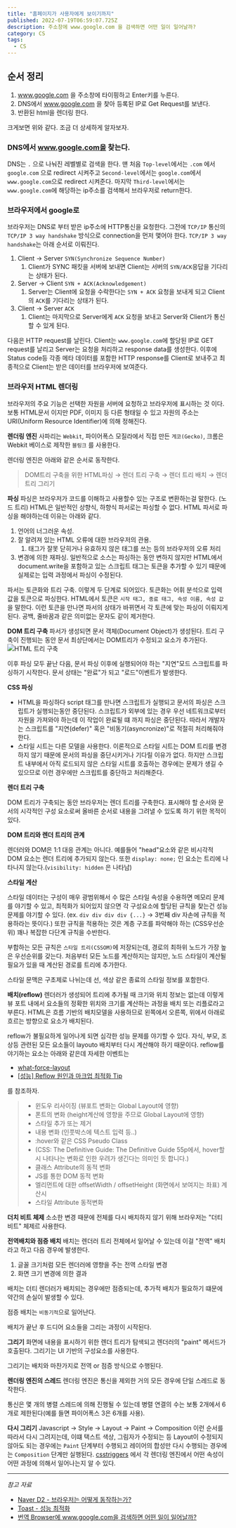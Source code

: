 ```yaml
---
title: "홈페이지가 사용자에게 보이기까지"
published: 2022-07-19T06:59:07.725Z
description: 주소창에 www.google.com 을 검색하면 어떤 일이 일어날까?
category: CS
tags:
  - CS
---
```


## 순서 정리

1. www.google.com 을 주소창에 타이핑하고 Enter키를 누른다.
2. DNS에서 www.google.com 을 찾아 등록된 IP로 Get Request를 보낸다.
3. 반환된 html을 렌더링 한다.

크게보면 위와 같다.
조금 더 상세하게 알자보자.

### DNS에서 www.google.com을 찾는다.

DNS는 `.` 으로 나눠진 레벨별로 검색을 한다.
맨 처음 `Top-level`에서는 `.com` 에서 `google.com` 으로 redirect 시켜주고
`Second-level`에서는 `google.com`에서 `www.google.com`으로 redirect 시켜준다.
마지막 `Third-level`에서는 `www.google.com`에 해당하는 ip주소를 검색해서 브라우저로 return한다.

### 브라우저에서 google로

브라우저는 DNS로 부터 받은 ip주소에 HTTP통신을 요청한다.
그전에 `TCP/IP` 통신의 `TCP/IP 3 way handshake` 방식으로 connection을 먼저 맻어야 한다.
`TCP/IP 3 way handshake`는 아래 순서로 이뤄진다.

1.  Client &rarr; Server `SYN(Synchronize Sequence Number)`
    1.  Client가 SYNC 패킷을 서버에 보내면 Client는 서버의 `SYN/ACK`응답을 기다리는 상태가 된다.
2.  Server &rarr; Client `SYN + ACK(Acknowledgement)`
    1.  Server는 Client에 요청을 수락한다는 `SYN + ACK` 요청을 보내게 되고 Client의 `ACK`를 기다리는 상태가 된다.
3.  Client &rarr; Server `ACK`
    1.  Client는 마지막으로 Server에게 `ACK` 요청을 보내고 Server와 Client가 통신할 수 있게 된다.

다음은 HTTP request를 날린다.
Client는 `www.google.com`에 할당된 IP로 GET request를 날리고
Server는 요청을 처리하고 response data를 생성한다.
이후에 Status code등 각종 메타 데이터를 포함한 HTTP response를 Client로 보내주고
최종적으로 Client는 받은 데이터를 브라우저에 보여준다.

### 브라우저 HTML 렌더링

브라우저의 주요 기능은 선택한 자원을 서버에 요청하고 브라우저에 표시하는 것 이다. 보통 HTML문서 이지만 PDF, 이미지 등 다른 형태일 수 있고 자원의 주소는 URI(Uniform Resource Identifier)에 의해 정해진다.

**렌더링 엔진**
사파리는 `Webkit`, 파이어폭스 모질라에서 직접 만든 `게코(Gecko)`, 크롬은 Webkit 베이스로 제작한 `블링크` 를 사용한다.

렌더링 엔진은 아래와 같은 순서로 동작한다.

> DOM트리 구축을 위한 HTML파싱 &rarr; 렌더 트리 구축 &rarr; 렌더 트리 배치 &rarr; 렌더 트리 그리기

**파싱**
파싱은 브라우저가 코드를 이해하고 사용할수 있는 구조로 변환하는걸 말한다. (노드 트리)
HTML은 일반적인 상향식, 하향식 파서로는 파싱할 수 없다.
HTML 파서로 파싱을 해야하는데 이유는 아래와 같다.

1. 언어의 너그러운 속성.
2. 잘 알려져 있는 HTML 오류에 대한 브라우저의 관용.
   1. 태그가 잘못 닫히거나 유효하지 않은 태그를 쓰는 등의 브라우저의 오류 처리
3. 변경에 의한 재파싱. 일반적으로 소스는 파싱하는 동안 변하지 않지만 HTML에서 document.write을 포함하고 있는 스크립트 태그는 토큰을 추가할 수 있기 때문에 실제로는 입력 과정에서 파싱이 수정된다.

파서는 토큰화와 트리 구축. 이렇게 두 단계로 되어있다.
토큰화는 어휘 분석으로 입력 값을 토큰으로 파싱한다. HTML에서 토큰은 `시작 태그, 종료 태그, 속성 이름, 속성 값` 을 말한다.
이런 토큰을 만나면 파서의 상태가 바뀌면서 각 토큰에 맞는 파싱이 이뤄지게 된다. 공백, 줄바꿈과 같은 의미없는 문자도 같이 제거한다.

**DOM 트리 구축**
파서가 생성되면 문서 객체(Document Object)가 생성된다. 트리 구축이 진행되는 동안 문서 최상단에서는 DOM트리가 수정되고 요소가 추가된다.
![HTML 트리 구축](https://d2.naver.com/content/images/2015/06/helloworld-59361-11.png)

이후 파싱 모두 끝난 다음, 문서 파싱 이후에 실행되어야 하는 "지연"모드 스크립트를 파싱하기 시작한다. 문서 상태는 "완료"가 되고 "로드"이벤트가 발생한다.

**CSS 파싱**

- HTML을 파싱하다 script 태그를 만나면 스크립트가 실행되고 문서의 파싱은 스크립트가 실행되는동안 중단된다.
  스크립트가 외부에 있는 경우 우선 네트워크로부터 자원을 가져와야 하는데 이 작업이 완료될 떄 까지 파싱은 중단된다.
  따라서 개발자는 스크립트를 "지연(defer)" 혹은 "비동기(asyncronize)"로 적절히 처리해줘야한다.
- 스타일 시트는 다른 모델을 사용한다.
  이론적으로 스타일 시트는 DOM 트리를 변경하지 않기 때문에 문서의 파싱을 중단시키거나 기다릴 이유가 없다.
  하지만 스크립트 내부에서 아직 로드되지 않은 스타일 시트를 호출하는 경우에는 문제가 생길 수 있으므로 이런 경우에만 스크립트를 중단하고 처리해준다.

**렌더 트리 구축**

DOM 트리가 구축되는 동안 브라우저는 렌더 트리를 구축한다. 표시해야 할 순서와 문서의 시각적인 구성 요소로써 올바른 순서로 내용을 그려낼 수 있도록 하기 위한 목적이 있다.

**DOM 트리와 렌더 트리의 관계**

렌더러와 DOM은 1:1 대응 관계는 아니다. 예를들어 "head"요소와 같은 비시각적 DOM 요소는 렌더 트리에 추가되지 않는다. 또한 `display: none;` 인 요소는 트리에 나타나지 않는다.(`visibility: hidden` 은 나타남)

**스타일 계산**

스타일 데이터는 구성이 매우 광범위해서 수 많은 스타일 속성을 수용하면 메모리 문제를 야기할 수 있고, 최적화가 되어있지 않으면 각 구성요소에 할당된 규칙을 찾는건 성능 문제를 야기할 수 있다. (ex. `div div div div {...}` &rarr; 3번째 div 자손에 규칙을 적용하라는 뜻이다.)
또한 규칙을 적용하는 것은 계층 구조를 파악해야 하는 (CSS우선순위) 꽤나 복잡한 다단계 규칙을 수반한다.

부합하는 모든 규칙은 `스타일 트리(CSSOM)`에 저장되는데, 경로의 최하위 노드가 가장 높은 우선순위를 갖는다. 처음부터 모든 노드를 계산하지는 않지만, 노드 스타일이 계산될 필요가 있을 때 계산된 경로를 트리에 추가한다.

스타일 문맥은 구초제로 나뉘는데 선, 색상 같은 종료의 스타일 정보를 포함한다.

**배치(reflow)**
렌더러가 생성되어 트리에 추가될 때 크기와 위치 정보는 없는데 이렇게 뷰 포트 내에서 요소들의 정확한 위치와 크기를 계산하는 과정을 배치 또는 리플로라고 부른다.
HTML은 흐름 기반의 배치모델을 사용하므로 왼쪽에서 오른쪽, 위에서 아래로 흐르는 방향으로 요소가 배치된다.

reflow가 불필요하게 일어나게 되면 심각한 성능 문제를 야기할 수 있다.
자식, 부모, 조상등 관련된 모든 요소들이 layouto 배치부터 다시 계산해야 하기 때문이다.
reflow를 야기하는 요소는 아래와 같은데 자세한 이벤트는

- [what-force-layout](https://gist.github.com/paulirish/5d52fb081b3570c81e3a)
- [[성능] Reflow 원인과 마크업 최적화 Tip](https://daumui.tistory.com/12)

를 참조하자.

> - 윈도우 리사이징 (뷰포트 변화는 Global Layout에 영향)
> - 폰트의 변화 (height계산에 영향을 주므로 Global Layout에 영향)
> - 스타일 추가 또는 제거
> - 내용 변화 (인풋박스에 텍스트 입력 등..)
> - :hover와 같은 CSS Pseudo Class
> - (CSS: The Definitive Guide: The Definitive Guide 55p에서, hover할 시 나타나는 변화로 인한 우려가 생긴다는 의미인 듯 합니다.)
> - 클래스 Attribute의 동적 변화
> - JS를 통한 DOM 동적 변화
> - 엘리먼트에 대한 offsetWidth / offsetHeight (화면에서 보여지는 좌표) 계산시
> - 스타일 Attribute 동적변화

**더치 비트 체제**
소소한 변경 때문에 전체를 다시 배치하지 않기 위해 브라우저는 "더티 비트" 체제르 사용한다.

**전역배치와 점증 배치**
배치는 렌더러 트리 전체에서 일어날 수 있는데 이걸 "전역" 배치라고 하고 다음 경우에 발생한다.

1. 글꼴 크기처럼 모든 렌더러에 영향을 주는 전역 스타일 변경
2. 화면 크기 변경에 의한 결과

배치는 더티 렌더러가 배치되는 경우에만 점증되는데, 추가적 배치가 필요하기 떄문에 약간의 손실이 발생할 수 있다.

점증 배치는 `비동기적`으로 일어난다.

배치가 끝난 후 드디어 요소들을 그리는 과정이 시작된다.

**그리기**
화면에 내용을 표시하기 위한 렌더 트리가 탐색되고 렌더러의 "paint" 메서드가 호출된다. 그리기는 UI 기반의 구성요소를 사용한다.

그리기는 배치와 마찬가지로 전역 or 점증 방식으로 수행된다.

**렌더링 엔진의 스레드**
렌더링 엔진은 통신을 제외한 거의 모든 경우에 단일 스레드로 동작한다.

통신은 몇 개의 병렬 스레드에 의해 진행될 수 있는데 병렬 연결의 수는 보통 2개에서 6개로 제한된다(예를 들면 파이어폭스 3은 6개를 사용).

**다시 그리기**
Javascript &rarr; Style &rarr; Layout &rarr; Paint &rarr; Composition
이런 순서를 따라서 다시 그려지는데, 이떄 택스트 색상, 그림자가 수정되는 등 Layout이 수정되지 않아도 되는 경우에는 `Paint` 단계부터 수행되고 레이어의 합성만 다시 수행되는 경우에는 `Composition` 단계만 실행된다.
[csstriggers](https://csstriggers.com/) 에서 각 렌더링 엔진에서 어떤 속성이 어떤 과정에 의해서 일어나는지 알 수 있다.

---

_참고 자료_

- [Naver D2 - 브라우저는 어떻게 동작하는가?](https://d2.naver.com/helloworld/59361)
- [Toast - 성능 최적화](https://ui.toast.com/fe-guide/ko_PERFORMANCE)
- [번역 Browser에 www.google.com을 검색하면 어떤 일이 일어날까?](https://devjin-blog.com/what-happen-browser-search/)
